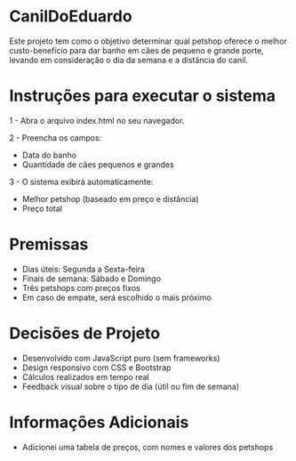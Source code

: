 # CanilDoEduardo
Este projeto tem como o objetivo determinar qual petshop oferece o melhor custo-benefício para dar banho em cães de pequeno e grande porte, levando em consideração o dia da semana e a distância do canil.

# Instruções para executar o sistema
1 - Abra o arquivo index.html no seu navegador.

2 - Preencha os campos:
  * Data do banho
  * Quantidade de cães pequenos e grandes

3 - O sistema exibirá automaticamente:
 - Melhor petshop (baseado em preço e distância)
 - Preço total

# Premissas
 - Dias úteis: Segunda a Sexta-feira
 - Finais de semana: Sábado e Domingo
 - Três petshops com preços fixos
 - Em caso de empate, será escolhido o mais próximo

# Decisões de Projeto
 - Desenvolvido com JavaScript puro (sem frameworks)
 - Design responsivo com CSS e Bootstrap
 - Cálculos realizados em tempo real
 - Feedback visual sobre o tipo de dia (útil ou fim de semana)

# Informações Adicionais
 - Adicionei uma tabela de preços, com nomes e valores dos petshops
